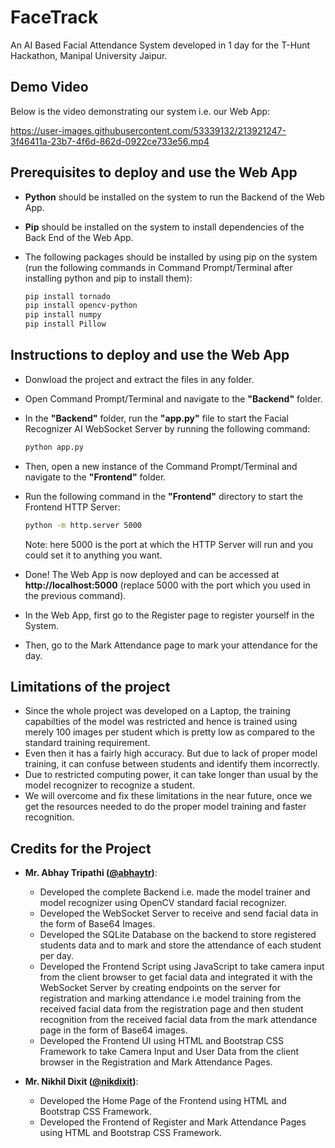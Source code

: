 # FaceTrack
An AI Based Facial Attendance System developed in 1 day for the T-Hunt Hackathon, Manipal University Jaipur.

## Demo Video

Below is the video demonstrating our system i.e. our Web App:

https://user-images.githubusercontent.com/53339132/213921247-3f46411a-23b7-4f6d-862d-0922ce733e56.mp4

## Prerequisites to deploy and use the Web App
  - **Python** should be installed on the system to run the Backend of the Web App.
  - **Pip** should be installed on the system to install dependencies of the Back End of the Web App.
  - The following packages should be installed by using pip on the system (run the following commands in Command Prompt/Terminal after installing python and pip to install them):
    
    ```bash
    pip install tornado
    pip install opencv-python
    pip install numpy
    pip install Pillow
    ```

## Instructions to deploy and use the Web App
  - Donwload the project and extract the files in any folder.
  - Open Command Prompt/Terminal and navigate to the **"Backend"** folder.
  - In the **"Backend"** folder, run the **"app.py"** file to start the Facial Recognizer AI WebSocket Server by running the following command:
    
    ```bash
    python app.py
    ```
    
  - Then, open a new instance of the Command Prompt/Terminal and navigate to the **"Frontend"** folder.
  - Run the following command in the **"Frontend"** directory to start the Frontend HTTP Server:
    
    ```bash
    python -m http.server 5000
    ```
    
    Note: here 5000 is the port at which the HTTP Server will run and you could set it to anything you want.
  
  - Done! The Web App is now deployed and can be accessed at **http://localhost:5000** (replace 5000 with the port which you used in the previous command).
  - In the Web App, first go to the Register page to register yourself in the System.
  - Then, go to the Mark Attendance page to mark your attendance for the day.

## Limitations of the project

 - Since the whole project was developed on a Laptop, the training capabilties of the model was restricted and hence is trained using merely 100 images per student which is pretty low as compared to the standard training requirement.
 - Even then it has a fairly high accuracy. But due to lack of proper model training, it can confuse between students and identify them incorrectly.
 - Due to restricted computing power, it can take longer than usual by the model recognizer to recognize a student.
 - We will overcome and fix these limitations in the near future, once we get the resources needed to do the proper model training and faster recognition.

## Credits for the Project

- **Mr. Abhay Tripathi ([@abhaytr](https://github.com/abhaytr))**:
  - Developed the complete Backend i.e. made the model trainer and model recognizer using OpenCV standard facial recognizer.
  - Developed the WebSocket Server to receive and send facial data in the form of Base64 Images.
  - Developed the SQLite Database on the backend to store registered students data and to mark and store the attendance of each student per day.
  - Developed the Frontend Script using JavaScript to take camera input from the client browser to get facial data and integrated it with the WebSocket Server by creating endpoints on the server for registration and marking attendance i.e model training from the received facial data from the registration page and then student recognition from the received facial data from the mark attendance page in the form of Base64 images.
  - Developed the Frontend UI using HTML and Bootstrap CSS Framework to take Camera Input and User Data from the client browser in the Registration and Mark Attendance Pages.

- **Mr. Nikhil Dixit ([@nikdixit](https://github.com/nikdixit))**:
  - Developed the Home Page of the Frontend using HTML and Bootstrap CSS Framework.
  - Developed the Frontend of Register and Mark Attendance Pages using HTML and Bootstrap CSS Framework.
